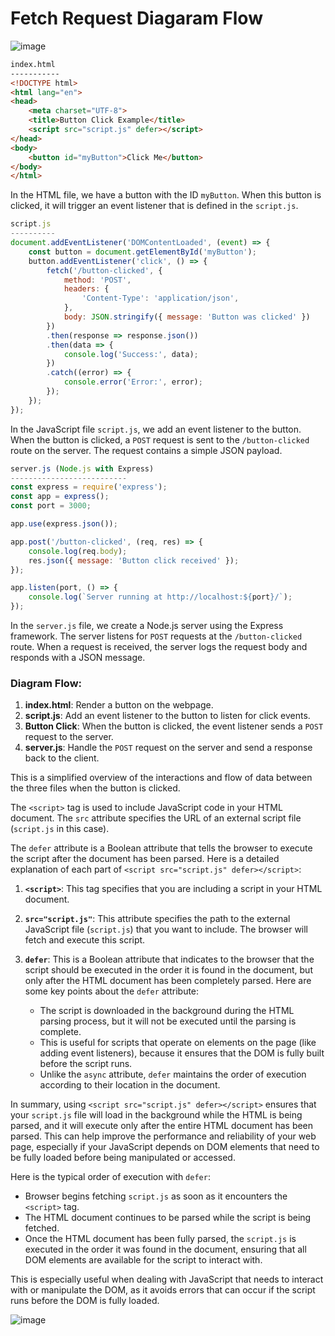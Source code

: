 # Fetch Request Diagaram Flow
![image](https://github.com/user-attachments/assets/fcb20116-f8f1-41bb-8bdb-1c70d46d1387)

```HTML
index.html
-----------
<!DOCTYPE html>
<html lang="en">
<head>
    <meta charset="UTF-8">
    <title>Button Click Example</title>
    <script src="script.js" defer></script>
</head>
<body>
    <button id="myButton">Click Me</button>
</body>
</html>
```

In the HTML file, we have a button with the ID `myButton`. When this button is clicked, it will trigger an event listener that is defined in the `script.js`.

```JavaScript
script.js
----------
document.addEventListener('DOMContentLoaded', (event) => {
    const button = document.getElementById('myButton');
    button.addEventListener('click', () => {
        fetch('/button-clicked', {
            method: 'POST',
            headers: {
                'Content-Type': 'application/json',
            },
            body: JSON.stringify({ message: 'Button was clicked' })
        })
        .then(response => response.json())
        .then(data => {
            console.log('Success:', data);
        })
        .catch((error) => {
            console.error('Error:', error);
        });
    });
});
```

In the JavaScript file `script.js`, we add an event listener to the button. When the button is clicked, a `POST` request is sent to the `/button-clicked` route on the server. The request contains a simple JSON payload.

```JavaScript
server.js (Node.js with Express)
--------------------------
const express = require('express');
const app = express();
const port = 3000;

app.use(express.json());

app.post('/button-clicked', (req, res) => {
    console.log(req.body);
    res.json({ message: 'Button click received' });
});

app.listen(port, () => {
    console.log(`Server running at http://localhost:${port}/`);
});
```

In the `server.js` file, we create a Node.js server using the Express framework. The server listens for `POST` requests at the `/button-clicked` route. When a request is received, the server logs the request body and responds with a JSON message.

### Diagram Flow:
1. **index.html**: Render a button on the webpage.
2. **script.js**: Add an event listener to the button to listen for click events.
3. **Button Click**: When the button is clicked, the event listener sends a `POST` request to the server.
4. **server.js**: Handle the `POST` request on the server and send a response back to the client.

This is a simplified overview of the interactions and flow of data between the three files when the button is clicked.


The `<script>` tag is used to include JavaScript code in your HTML document. The `src` attribute specifies the URL of an external script file (`script.js` in this case).

The `defer` attribute is a Boolean attribute that tells the browser to execute the script after the document has been parsed. Here is a detailed explanation of each part of `<script src="script.js" defer></script>`:

1. **`<script>`**: This tag specifies that you are including a script in your HTML document. 

2. **`src="script.js"`**: This attribute specifies the path to the external JavaScript file (`script.js`) that you want to include. The browser will fetch and execute this script.

3. **`defer`**: This is a Boolean attribute that indicates to the browser that the script should be executed in the order it is found in the document, but only after the HTML document has been completely parsed. Here are some key points about the `defer` attribute:
   - The script is downloaded in the background during the HTML parsing process, but it will not be executed until the parsing is complete.
   - This is useful for scripts that operate on elements on the page (like adding event listeners), because it ensures that the DOM is fully built before the script runs.
   - Unlike the `async` attribute, `defer` maintains the order of execution according to their location in the document.
   
In summary, using `<script src="script.js" defer></script>` ensures that your `script.js` file will load in the background while the HTML is being parsed, and it will execute only after the entire HTML document has been parsed. This can help improve the performance and reliability of your web page, especially if your JavaScript depends on DOM elements that need to be fully loaded before being manipulated or accessed.

Here is the typical order of execution with `defer`:

- Browser begins fetching `script.js` as soon as it encounters the `<script>` tag.
- The HTML document continues to be parsed while the script is being fetched.
- Once the HTML document has been fully parsed, the `script.js` is executed in the order it was found in the document, ensuring that all DOM elements are available for the script to interact with.

This is especially useful when dealing with JavaScript that needs to interact with or manipulate the DOM, as it avoids errors that can occur if the script runs before the DOM is fully loaded.


![image](https://github.com/user-attachments/assets/205fb949-3d0d-4b90-a7ca-b65ef30eb4c0)




